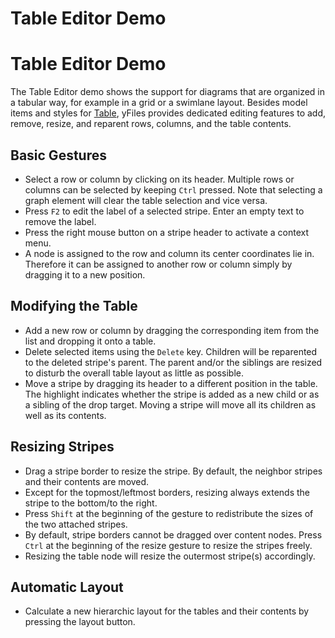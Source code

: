 <!--
 //////////////////////////////////////////////////////////////////////////////
 // @license
 // This file is part of yFiles for HTML 2.6.0.2.
 // Use is subject to license terms.
 //
 // Copyright (c) 2000-2023 by yWorks GmbH, Vor dem Kreuzberg 28,
 // 72070 Tuebingen, Germany. All rights reserved.
 //
 //////////////////////////////////////////////////////////////////////////////
-->
# Table Editor Demo

# Table Editor Demo

The Table Editor demo shows the support for diagrams that are organized in a tabular way, for example in a grid or a swimlane layout. Besides model items and styles for [Table](https://docs.yworks.com/yfileshtml/#/api/Table), yFiles provides dedicated editing features to add, remove, resize, and reparent rows, columns, and the table contents.

## Basic Gestures

- Select a row or column by clicking on its header. Multiple rows or columns can be selected by keeping `Ctrl` pressed. Note that selecting a graph element will clear the table selection and vice versa.
- Press `F2` to edit the label of a selected stripe. Enter an empty text to remove the label.
- Press the right mouse button on a stripe header to activate a context menu.
- A node is assigned to the row and column its center coordinates lie in. Therefore it can be assigned to another row or column simply by dragging it to a new position.

## Modifying the Table

- Add a new row or column by dragging the corresponding item from the list and dropping it onto a table.
- Delete selected items using the `Delete` key. Children will be reparented to the deleted stripe's parent. The parent and/or the siblings are resized to disturb the overall table layout as little as possible.
- Move a stripe by dragging its header to a different position in the table. The highlight indicates whether the stripe is added as a new child or as a sibling of the drop target. Moving a stripe will move all its children as well as its contents.

## Resizing Stripes

- Drag a stripe border to resize the stripe. By default, the neighbor stripes and their contents are moved.
- Except for the topmost/leftmost borders, resizing always extends the stripe to the bottom/to the right.
- Press `Shift` at the beginning of the gesture to redistribute the sizes of the two attached stripes.
- By default, stripe borders cannot be dragged over content nodes. Press `Ctrl` at the beginning of the resize gesture to resize the stripes freely.
- Resizing the table node will resize the outermost stripe(s) accordingly.

## Automatic Layout

- Calculate a new hierarchic layout for the tables and their contents by pressing the layout button.
